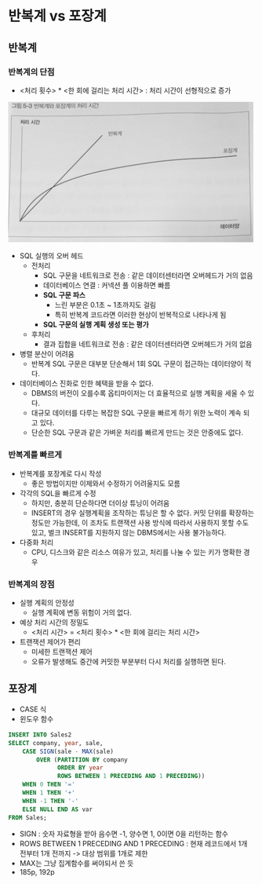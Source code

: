 # 반복계 vs 포장계

## 반복계

### 반복계의 단점

* <처리 횟수> * <한 회에 걸리는 처리 시간> : 처리 시간이 선형적으로 증가

<img src="https://github.com/miki1029/note/raw/master/sql/img/process_time.jpg" width="500px"/>

* SQL 실행의 오버 헤드
	* 전처리
		* SQL 구문을 네트워크로 전송 : 같은 데이터센터라면 오버헤드가 거의 없음
		* 데이터베이스 연결 : 커넥션 풀 이용하면 빠름
		* **SQL 구문 파스**
			* 느린 부분은 0.1초 ~ 1초까지도 걸림
			* 특히 반복계 코드라면 이러한 현상이 반복적으로 나타나게 됨
		* **SQL 구문의 실행 계획 생성 또는 평가**
	* 후처리
		* 결과 집합을 네트워크로 전송 : 같은 데이터센터라면 오버헤드가 거의 없음
* 병렬 분산이 어려움
	* 반복계 SQL 구문은 대부분 단순해서 1회 SQL 구문이 접근하는 데이터양이 적다.
* 데이터베이스 진화로 인한 혜택을 받을 수 없다.
	* DBMS의 버전이 오를수록 옵티마이저는 더 효율적으로 실행 계획을 세울 수 있다.
	* 대규모 데이터를 다루는 복잡한 SQL 구문을 빠르게 하기 위한 노력이 계속 되고 있다.
	* 단순한 SQL 구문과 같은 가벼운 처리를 빠르게 만드는 것은 안중에도 없다.

### 반복계를 빠르게

* 반복계를 포장계로 다시 작성
	* 좋은 방법이지만 이제와서 수정하기 어려울지도 모름
* 각각의 SQL을 빠르게 수정
	* 하지만, 충분히 단순하다면 더이상 튜닝이 어려움
	* INSERT의 경우 실행계획을 조작하는 튜닝은 할 수 없다. 커밋 단위를 확장하는 정도만 가능한데, 이 조차도 트랜잭션 사용 방식에 따라서 사용하지 못할 수도 있고, 벌크 INSERT를 지원하지 않는 DBMS에서는 사용 불가능하다.
* 다중화 처리
	* CPU, 디스크와 같은 리소스 여유가 있고, 처리를 나눌 수 있는 키가 명확한 경우

### 반복계의 장점

* 실행 계획의 안정성
	* 실행 계획에 변동 위험이 거의 없다.
* 예상 처리 시간의 정밀도
	* <처리 시간> = <처리 횟수> * <한 회에 걸리는 처리 시간>
* 트랜잭션 제어가 편리
	* 미세한 트랜잭션 제어
	* 오류가 발생해도 중간에 커밋한 부분부터 다시 처리를 실행하면 된다.

## 포장계

* CASE 식
* 윈도우 함수

```sql
INSERT INTO Sales2
SELECT company, year, sale,
	CASE SIGN(sale - MAX(sale)
		OVER (PARTITION BY company
			  ORDER BY year
			  ROWS BETWEEN 1 PRECEDING AND 1 PRECEDING))
	WHEN 0 THEN '='
	WHEN 1 THEN '+'
	WHEN -1 THEN '-'
	ELSE NULL END AS var
FROM Sales;	
```

* SIGN : 숫자 자료형을 받아 음수면 -1, 양수면 1, 0이면 0을 리턴하는 함수
* ROWS BETWEEN 1 PRECEDING AND 1 PRECEDING : 현재 레코드에서 1개 전부터 1개 전까지 -> 대상 범위를 1개로 제한
* MAX는 그냥 집계함수를 써야되서 쓴 듯
* 185p, 192p
